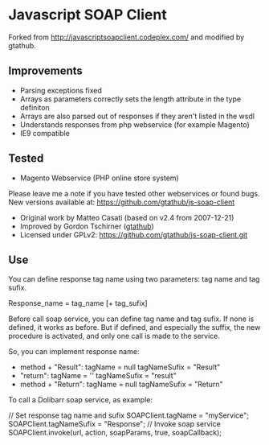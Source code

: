 Javascript SOAP Client
======================

Forked from http://javascriptsoapclient.codeplex.com/ and modified by gtathub.

Improvements
------------

* Parsing exceptions fixed
* Arrays as parameters correctly sets the length attribute in the type definiton
* Arrays are also parsed out of responses if they aren't listed in the wsdl
* Understands responses from php webservice (for example Magento)
* IE9 compatible

Tested
------

* Magento Webservice (PHP online store system)

Please leave me a note if you have tested other webservices or found bugs.
New versions available at: https://github.com/gtathub/js-soap-client

* Original work by Matteo Casati (based on v2.4 from 2007-12-21)
* Improved by Gordon Tschirner ([gtathub](https://github.com/gtathub))
* Licensed under GPLv2: https://github.com/gtathub/js-soap-client.git



Use
---

You can define response tag name using two parameters: tag name and tag sufix.

Response_name = tag_name [+ tag_sufix]


Before call soap service, you can define tag name and tag sufix. If none is defined, it works as before. But if defined, and especially the suffix, the new procedure is activated, and only one call is made to the service. 

So, you can implement response name:

+ method + "Result":
  tagName = null
  tagNameSufix = "Result"
+ "return":
  tagName = ''
  tagNameSufix = "result"
+ method + "Return":
  tagName = null
  tagNameSufix = "Return"


To call a Dolibarr soap service, as example:

// Set response tag name and sufix
SOAPClient.tagName = "myService";
SOAPClient.tagNameSufix = "Response";
// Invoke soap service
SOAPClient.invoke(url, action, soapParams, true, soapCallback);
